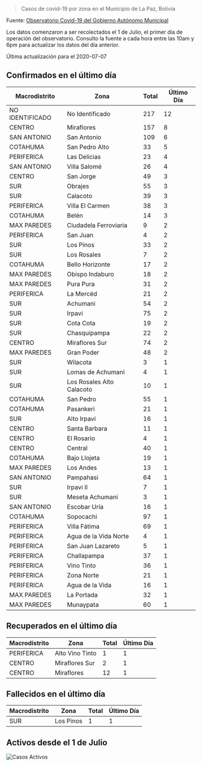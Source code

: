 > Casos de covid-19 por zona en el Municipio de La Paz, Bolivia

Fuente: [Observatorio Covid-19 del Gobierno Autónomo Municipal](http://observatoriocovid19.lapaz.bo/observatorio/index.php/datos-abiertos-covid)

Los datos comenzaron a ser recolectados el 1 de Julio, el primer día de operación del observatorio. Consulto la fuente a cada hora entre las 10am y 6pm para actualizar los datos del día anterior.

Última actualización para el 2020-07-07

## Confirmados en el último día

| Macrodistrito   | Zona                      |   Total |   Último Día |
|-----------------|---------------------------|---------|--------------|
| NO IDENTIFICADO | No Identificado           |     217 |           12 |
| CENTRO          | Miraflores                |     157 |            8 |
| SAN ANTONIO     | San Antonio               |     109 |            6 |
| COTAHUMA        | San Pedro Alto            |      33 |            5 |
| PERIFERICA      | Las Delicias              |      23 |            4 |
| SAN ANTONIO     | Villa Salomé              |      26 |            4 |
| CENTRO          | San Jorge                 |      49 |            3 |
| SUR             | Obrajes                   |      55 |            3 |
| SUR             | Calacoto                  |      39 |            3 |
| PERIFERICA      | Villa El Carmen           |      38 |            3 |
| COTAHUMA        | Belén                     |      14 |            3 |
| MAX PAREDES     | Ciudadela Ferroviaria     |       9 |            2 |
| PERIFERICA      | San Juan                  |       4 |            2 |
| SUR             | Los Pinos                 |      33 |            2 |
| SUR             | Los Rosales               |       7 |            2 |
| COTAHUMA        | Bello Horizonte           |      17 |            2 |
| MAX PAREDES     | Obispo Indaburo           |      18 |            2 |
| MAX PAREDES     | Pura Pura                 |      31 |            2 |
| PERIFERICA      | La Mercéd                 |      21 |            2 |
| SUR             | Achumani                  |      54 |            2 |
| SUR             | Irpavi                    |      75 |            2 |
| SUR             | Cota Cota                 |      19 |            2 |
| SUR             | Chasquipampa              |      22 |            2 |
| CENTRO          | Miraflores Sur            |      74 |            2 |
| MAX PAREDES     | Gran Poder                |      48 |            2 |
| SUR             | Wilacota                  |       3 |            1 |
| SUR             | Lomas de Achumani         |       4 |            1 |
| SUR             | Los Rosales Alto Calacoto |      10 |            1 |
| COTAHUMA        | San Pedro                 |      55 |            1 |
| COTAHUMA        | Pasankeri                 |      21 |            1 |
| SUR             | Alto Irpavi               |      16 |            1 |
| CENTRO          | Santa Barbara             |      11 |            1 |
| CENTRO          | El Rosario                |       4 |            1 |
| CENTRO          | Central                   |      40 |            1 |
| COTAHUMA        | Bajo Llojeta              |      19 |            1 |
| MAX PAREDES     | Los Andes                 |      13 |            1 |
| SAN ANTONIO     | Pampahasi                 |      64 |            1 |
| SUR             | Irpavi II                 |       7 |            1 |
| SUR             | Meseta Achumani           |       3 |            1 |
| SAN ANTONIO     | Escobar Uría              |      16 |            1 |
| COTAHUMA        | Sopocachi                 |      97 |            1 |
| PERIFERICA      | Villa Fátima              |      69 |            1 |
| PERIFERICA      | Agua de la Vida Norte     |       4 |            1 |
| PERIFERICA      | San Juan Lazareto         |       5 |            1 |
| PERIFERICA      | Challapampa               |      37 |            1 |
| PERIFERICA      | Vino Tinto                |      36 |            1 |
| PERIFERICA      | Zona Norte                |      21 |            1 |
| PERIFERICA      | Agua de la Vida           |      16 |            1 |
| MAX PAREDES     | La Portada                |      32 |            1 |
| MAX PAREDES     | Munaypata                 |      60 |            1 |

## Recuperados en el último día

| Macrodistrito   | Zona            |   Total |   Último Día |
|-----------------|-----------------|---------|--------------|
| PERIFERICA      | Alto Vino Tinto |       1 |            1 |
| CENTRO          | Miraflores Sur  |       2 |            1 |
| CENTRO          | Miraflores      |      12 |            1 |

## Fallecidos en el último día

| Macrodistrito   | Zona      |   Total |   Último Día |
|-----------------|-----------|---------|--------------|
| SUR             | Los Pinos |       1 |            1 |

## Activos desde el 1 de Julio

![Casos Activos](activos.png)